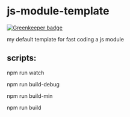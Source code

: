 js-module-template
===============

[![Greenkeeper badge](https://badges.greenkeeper.io/soenkekluth/js-module-template.svg)](https://greenkeeper.io/)

my default template for fast coding a js module


## scripts:
npm run watch

npm run build-debug

npm run build-min

npm run build
